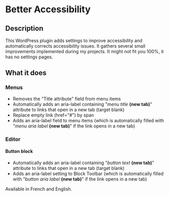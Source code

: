 # Better Accessibility

## Description 

This WordPress plugin adds settings to improve accessibility and automatically corrects accessibility issues.
It gathers several small improvements implemented during my projects. It might not fit you 100%, it has no settings pages.

## What it does

### Menus
- Removes the "Title attribute" field from menu items
- Automatically adds an aria-label containing "_menu title_ **(new tab)**" attribute to links that open in a new tab (target blank)
- Replace empty link (href="#") by span
- Adds an aria-label field to menu items (which is automatically filled with "_menu aria label_ **(new tab)**" if the link opens in a new tab)

### Editor

#### Button block
- Automatically adds an aria-label containing "_button text_ **(new tab)**" attribute to links that open in a new tab (target blank)
- Adds an aria-label setting to Block Toolbar (which is automatically filled with "_button aria label_ **(new tab)**" if the link opens in a new tab)


Available in French and English.